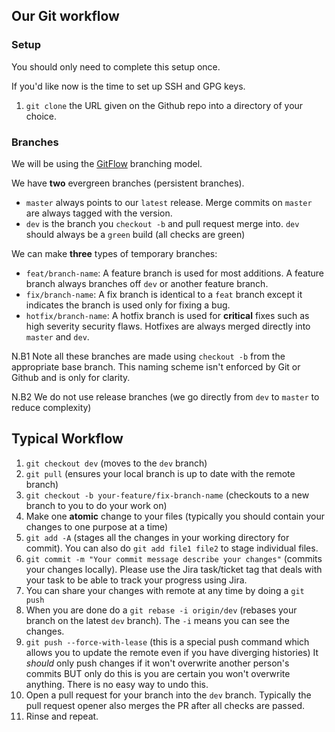 ## Our Git workflow

### Setup
You should only need to complete this setup once. 

If you'd like now is the time to set up SSH and GPG keys.

1. `git clone` the URL given on the Github repo into a directory of your choice.

### Branches
We will be using the [GitFlow](https://nvie.com/posts/a-successful-git-branching-model/) branching model.

We have **two** evergreen branches (persistent branches). 

- `master` always points to our `latest` release. Merge commits on `master` are always tagged with the version.
- `dev` is the branch you `checkout -b` and pull request merge into. `dev` should always be a `green` build (all checks are green)

We can make **three** types of temporary branches:

- `feat/branch-name`: A feature branch is used for most additions. A feature branch always branches off `dev` or another feature branch.
- `fix/branch-name`: A fix branch is identical to a `feat` branch except it indicates the branch is used only for fixing a bug.
- `hotfix/branch-name`: A hotfix branch is used for **critical** fixes such as high severity security flaws. Hotfixes are always merged directly into `master` and `dev`.

N.B1 Note all these branches are made using `checkout -b` from the appropriate base branch. This naming scheme isn't enforced by Git or Github and is only for clarity.

N.B2 We do not use release branches (we go directly from `dev` to `master` to reduce complexity)

## Typical Workflow
1. `git checkout dev` (moves to the `dev` branch)
2. `git pull` (ensures your local branch is up to date with the remote branch)
3. `git checkout -b your-feature/fix-branch-name` (checkouts to a new branch to you to do your work on)
4. Make one **atomic** change to your files (typically you should contain your changes to one purpose at a time)
5. `git add -A` (stages all the changes in your working directory for commit). You can also do `git add file1 file2` to stage individual files.
6. `git commit -m "Your commit message describe your changes"` (commits your changes locally). Please use the Jira task/ticket tag that deals with your task to be able to track your progress using Jira.
7. You can share your changes with remote at any time by doing a `git push`
8. When you are done do a `git rebase -i origin/dev` (rebases your branch on the latest `dev` branch). The `-i` means you can see the changes.
9. `git push --force-with-lease` (this is a special push command which allows you to update the remote even if you have diverging histories) It *should* only push changes if it won't overwrite another person's commits BUT only do this is you are certain you won't overwrite anything. There is no easy way to undo this.
10. Open a pull request for your branch into the `dev` branch. Typically the pull request opener also merges the PR after all checks are passed.
11. Rinse and repeat.
